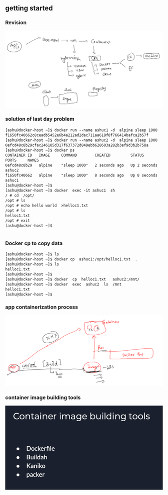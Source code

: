## getting started

### Revision 

<img src="rev.png">

### solution of last day problem 

```
[ashu@docker-host ~]$ docker run --name ashuc1 -d  alpine sleep 1000 
f1650fc40662c8ceadb5452e6b4a212ad2dac711aa618f8f766414bafca2b57f
[ashu@docker-host ~]$ docker run --name ashuc2 -d  alpine sleep 1000 
0efcd48c8b29cfac246185d317f637372d849ebb628603a282b3ef9d3b2b758a
[ashu@docker-host ~]$ docker ps
CONTAINER ID   IMAGE     COMMAND        CREATED         STATUS         PORTS     NAMES
0efcd48c8b29   alpine    "sleep 1000"   2 seconds ago   Up 2 seconds             ashuc2
f1650fc40662   alpine    "sleep 1000"   8 seconds ago   Up 8 seconds             ashuc1
[ashu@docker-host ~]$ 
[ashu@docker-host ~]$ docker  exec -it ashuc1  sh 
/ # cd  /opt/
/opt # ls
/opt # echo hello world  >helloc1.txt 
/opt # ls
helloc1.txt
/opt # exit
[ashu@docker-host ~]$ 


```

### Docker cp to copy data 

```
[ashu@docker-host ~]$ ls
[ashu@docker-host ~]$ docker cp  ashuc1:/opt/helloc1.txt  . 
[ashu@docker-host ~]$ ls
helloc1.txt
[ashu@docker-host ~]$ 
[ashu@docker-host ~]$ docker  cp  helloc1.txt   ashuc2:/mnt/
[ashu@docker-host ~]$ docker  exec  ashuc2  ls  /mnt
helloc1.txt
[ashu@docker-host ~]$ 
```

### app containerization process 

<img src="appb.png">

### container image building tools 

<img src="imgb.png">




